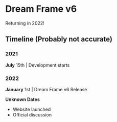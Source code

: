 # Dream Frame v6
Returning in 2022!

## Timeline (Probably not accurate)
### 2021
**July** 15th | Development starts

### 2022
**January** 1st | Dream Frame v6 Release

**Unknown Dates**
 - Website launched
 - Official discussion
